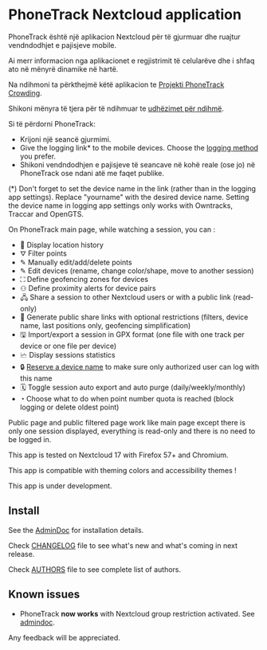 # PhoneTrack Nextcloud application

PhoneTrack është një aplikacion Nextcloud për të gjurmuar dhe ruajtur vendndodhjet e pajisjeve mobile.

Ai merr informacion nga aplikacionet e regjistrimit të celularëve dhe i shfaq ato në mënyrë dinamike në hartë.

Na ndihmoni ta përkthejmë këtë aplikacion te [Projekti PhoneTrack Crowding](https://crowdin.com/project/phonetrack).

Shikoni mënyra të tjera për të ndihmuar te [udhëzimet për ndihmë](https://gitlab.com/eneiluj/phonetrack-oc/blob/master/CONTRIBUTING.md).

Si të përdorni PhoneTrack:

- Krijoni një seancë gjurmimi.
- Give the logging link\* to the mobile devices. Choose the [logging method](https://gitlab.com/eneiluj/phonetrack-oc/wikis/userdoc#logging-methods) you prefer.
- Shikoni vendndodhjen e pajisjeve të seancave në kohë reale (ose jo) në PhoneTrack ose ndani atë me faqet publike.

(\*) Don't forget to set the device name in the link (rather than in the logging app settings). Replace "yourname" with the desired device name.
Setting the device name in logging app settings only works with Owntracks, Traccar and OpenGTS.

On PhoneTrack main page, while watching a session, you can :

- 📍 Display location history
- ⛛ Filter points
- ✎ Manually edit/add/delete points
- ✎ Edit devices (rename, change color/shape, move to another session)
- ⛶ Define geofencing zones for devices
- ⚇ Define proximity alerts for device pairs
- 🖧 Share a session to other Nextcloud users or with a public link (read-only)
- 🔗 Generate public share links with optional restrictions (filters, device name, last positions only, geofencing simplification)
- 🖫 Import/export a session in GPX format (one file with one track per device or one file per device)
- 🗠 Display sessions statistics
- 🔒 [Reserve a device name](https://gitlab.com/eneiluj/phonetrack-oc/wikis/userdoc#device-name-reservation) to make sure only authorized user can log with this name
- 🗓 Toggle session auto export and auto purge (daily/weekly/monthly)
- ◔ Choose what to do when point number quota is reached (block logging or delete oldest point)

Public page and public filtered page work like main page except there is only one session displayed, everything is read-only and there is no need to be logged in.

This app is tested on Nextcloud 17 with Firefox 57+ and Chromium.

This app is compatible with theming colors and accessibility themes !

This app is under development.

## Install

See the [AdminDoc](https://gitlab.com/eneiluj/phonetrack-oc/wikis/admindoc) for installation details.

Check [CHANGELOG](https://gitlab.com/eneiluj/phonetrack-oc/blob/master/CHANGELOG.md#change-log) file to see what's new and what's coming in next release.

Check [AUTHORS](https://gitlab.com/eneiluj/phonetrack-oc/blob/master/AUTHORS.md#authors) file to see complete list of authors.

## Known issues

- PhoneTrack **now works** with Nextcloud group restriction activated. See [admindoc](https://gitlab.com/eneiluj/phonetrack-oc/wikis/admindoc#issue-with-phonetrack-restricted-to-some-groups-in-nextcloud).

Any feedback will be appreciated.

